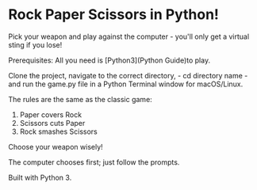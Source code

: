 # Rock Paper Scissors in Python!

Pick your weapon and play against the computer - you'll only get a virtual sting if you lose!

Prerequisites: All you need is [Python3](Python Guide)to play.

Clone the project, navigate to the correct directory, - cd directory name - and run the game.py file in a Python Terminal window for macOS/Linux.

The rules are the same as the classic game:
1. Paper covers Rock
2. Scissors cuts Paper
3. Rock smashes Scissors

Choose your weapon wisely!

The computer chooses first; just follow the prompts.

Built with Python 3.